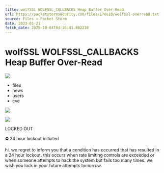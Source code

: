 ```yaml
---
title: wolfSSL WOLFSSL_CALLBACKS Heap Buffer Over-Read
url: https://packetstormsecurity.com/files/170610/wolfssl-overread.txt
source: Files ≈ Packet Storm
date: 2023-01-21
fetch_date: 2025-10-04T04:26:41.802210
---
```


# wolfSSL WOLFSSL_CALLBACKS Heap Buffer Over-Read

[![](/logos/smalllogobeta.webp)](/)

* files
* news
* users
* cve

[![](/logos/smalllogobeta.webp)](/)

![](/logos/linegray.webp)

LOCKED OUT

⛔ 24 hour lockout initiated

hi. we regret to inform you that a condition has occurred that has resulted in a 24 hour lockout. this occurs when rate limiting controls are exceeded or when someone attempts to hack the system but fails too many times. we wish you luck in your future attempts tomorrow.